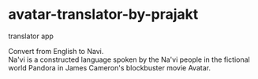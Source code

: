 # avatar-translator-by-prajakt
translator app

Convert from English to Navi.<br>
Na'vi is a constructed language spoken by the Na'vi people in the fictional world Pandora in James Cameron's blockbuster movie Avatar.
